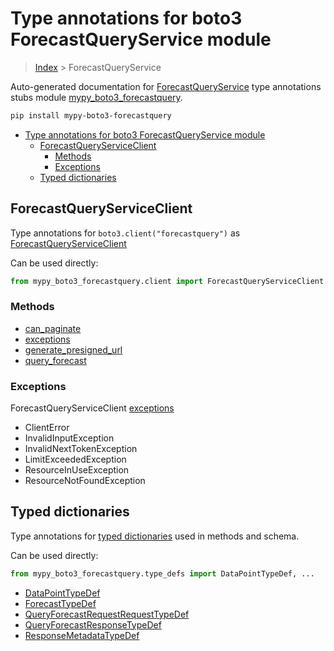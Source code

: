 # Type annotations for boto3 ForecastQueryService module

> [Index](..) > ForecastQueryService

Auto-generated documentation for
[ForecastQueryService](https://boto3.amazonaws.com/v1/documentation/api/latest/reference/services/forecastquery.html#ForecastQueryService)
type annotations stubs module
[mypy_boto3_forecastquery](https://pypi.org/project/mypy-boto3-forecastquery/).

```bash
pip install mypy-boto3-forecastquery
```

- [Type annotations for boto3 ForecastQueryService module](#type-annotations-for-boto3-forecastqueryservice-module)
  - [ForecastQueryServiceClient](#forecastqueryserviceclient)
    - [Methods](#methods)
    - [Exceptions](#exceptions)
  - [Typed dictionaries](#typed-dictionaries)

## ForecastQueryServiceClient

Type annotations for `boto3.client("forecastquery")` as
[ForecastQueryServiceClient](./client.md)

Can be used directly:

```python
from mypy_boto3_forecastquery.client import ForecastQueryServiceClient
```

### Methods

- [can_paginate](./client.md#can_paginate)
- [exceptions](./client.md#exceptions)
- [generate_presigned_url](./client.md#generate_presigned_url)
- [query_forecast](./client.md#query_forecast)

### Exceptions

ForecastQueryServiceClient [exceptions](./client.md#exceptions)

- ClientError
- InvalidInputException
- InvalidNextTokenException
- LimitExceededException
- ResourceInUseException
- ResourceNotFoundException

## Typed dictionaries

Type annotations for [typed dictionaries](./type_defs.md) used in methods and
schema.

Can be used directly:

```python
from mypy_boto3_forecastquery.type_defs import DataPointTypeDef, ...
```

- [DataPointTypeDef](./type_defs.md#datapointtypedef)
- [ForecastTypeDef](./type_defs.md#forecasttypedef)
- [QueryForecastRequestRequestTypeDef](./type_defs.md#queryforecastrequestrequesttypedef)
- [QueryForecastResponseTypeDef](./type_defs.md#queryforecastresponsetypedef)
- [ResponseMetadataTypeDef](./type_defs.md#responsemetadatatypedef)
